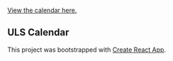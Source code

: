 [View the calendar here.](https://unitedlutheranseminary.edu/calendar)

## ULS Calendar
This project was bootstrapped with [Create React App](https://github.com/facebookincubator/create-react-app).
